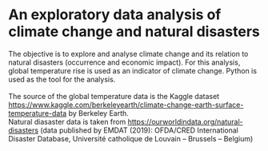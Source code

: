# An exploratory data analysis of climate change and natural disasters

The objective is to explore and analyse climate change and its relation to natural disasters (occurrence and economic impact). For this analysis, global temperature rise is used as an indicator of climate change. Python is used as the tool for the analysis.<br><br>The source of the global temperature data is the Kaggle dataset https://www.kaggle.com/berkeleyearth/climate-change-earth-surface-temperature-data by Berkeley Earth.<br>Natural diasaster data is taken from https://ourworldindata.org/natural-disasters (data published by EMDAT (2019): OFDA/CRED International Disaster Database, Université catholique de Louvain – Brussels – Belgium)
